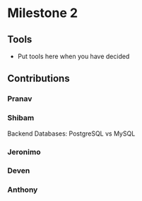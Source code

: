 # Milestone 2

## Tools
- Put tools here when you have decided

## Contributions
### Pranav


### Shibam
Backend Databases: PostgreSQL vs MySQL


### Jeronimo


### Deven


### Anthony